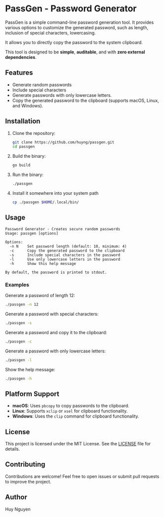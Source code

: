 # PassGen - Password Generator

PassGen is a simple command-line password generation tool. It provides various options to customize the generated password, such as length, inclusion of special characters, lowercasing.

It allows you to directly copy the password to the system clipboard.

This tool is designed to be **simple**, **auditable**, and with **zero external dependencies**.

## Features

- Generate random passwords
- Include special characters
- Generate passwords with only lowercase letters.
- Copy the generated password to the clipboard (supports macOS, Linux, and Windows).

## Installation

1. Clone the repository:
   ```bash
   git clone https://github.com/huyng/passgen.git
   cd passgen
   ```

2. Build the binary:
   ```bash
   go build
   ```

3. Run the binary:
   ```bash
   ./passgen
   ```

3. Install it somewhere into your system path
   ```bash
   cp ./passgen $HOME/.local/bin/
   ```

## Usage

```
Password Generator - Creates secure random passwords
Usage: passgen [options]

Options:
  -n N    Set password length (default: 10, minimum: 4)
  -c      Copy the generated password to the clipboard
  -s      Include special characters in the password
  -l      Use only lowercase letters in the password
  -h      Show this help message

By default, the password is printed to stdout.
```

### Examples

Generate a password of length 12:
```bash
./passgen -n 12
```

Generate a password with special characters:
```bash
./passgen -s
```

Generate a password and copy it to the clipboard:
```bash
./passgen -c
```

Generate a password with only lowercase letters:
```bash
./passgen -l
```

Show the help message:
```bash
./passgen -h
```

## Platform Support

- **macOS**: Uses `pbcopy` to copy passwords to the clipboard.
- **Linux**: Supports `xclip` or `xsel` for clipboard functionality.
- **Windows**: Uses the `clip` command for clipboard functionality.

## License

This project is licensed under the MIT License. See the [LICENSE](LICENSE.md) file for details.

## Contributing

Contributions are welcome! Feel free to open issues or submit pull requests to improve the project.

## Author

Huy Nguyen